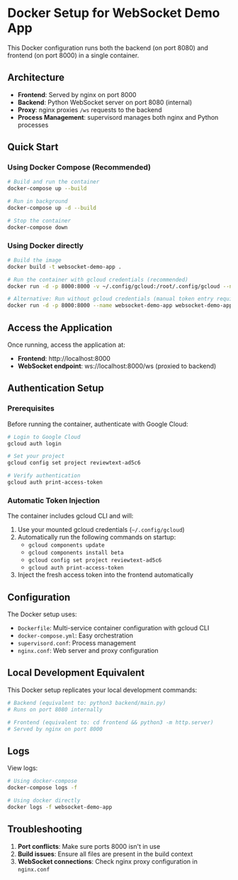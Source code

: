 # Docker Setup for WebSocket Demo App

This Docker configuration runs both the backend (on port 8080) and frontend (on port 8000) in a single container.

## Architecture

- **Frontend**: Served by nginx on port 8000
- **Backend**: Python WebSocket server on port 8080 (internal)
- **Proxy**: nginx proxies `/ws` requests to the backend
- **Process Management**: supervisord manages both nginx and Python processes

## Quick Start

### Using Docker Compose (Recommended)

```bash
# Build and run the container
docker-compose up --build

# Run in background
docker-compose up -d --build

# Stop the container
docker-compose down
```

### Using Docker directly

```bash
# Build the image
docker build -t websocket-demo-app .

# Run the container with gcloud credentials (recommended)
docker run -d -p 8000:8000 -v ~/.config/gcloud:/root/.config/gcloud --name websocket-demo-app websocket-demo-app

# Alternative: Run without gcloud credentials (manual token entry required)
docker run -d -p 8000:8000 --name websocket-demo-app websocket-demo-app
```

## Access the Application

Once running, access the application at:
- **Frontend**: http://localhost:8000
- **WebSocket endpoint**: ws://localhost:8000/ws (proxied to backend)

## Authentication Setup

### Prerequisites

Before running the container, authenticate with Google Cloud:

```bash
# Login to Google Cloud
gcloud auth login

# Set your project
gcloud config set project reviewtext-ad5c6

# Verify authentication
gcloud auth print-access-token
```

### Automatic Token Injection

The container includes gcloud CLI and will:
1. Use your mounted gcloud credentials (`~/.config/gcloud`)
2. Automatically run the following commands on startup:
   - `gcloud components update`
   - `gcloud components install beta`
   - `gcloud config set project reviewtext-ad5c6`
   - `gcloud auth print-access-token`
3. Inject the fresh access token into the frontend automatically

## Configuration

The Docker setup uses:
- `Dockerfile`: Multi-service container configuration with gcloud CLI
- `docker-compose.yml`: Easy orchestration
- `supervisord.conf`: Process management
- `nginx.conf`: Web server and proxy configuration

## Local Development Equivalent

This Docker setup replicates your local development commands:

```bash
# Backend (equivalent to: python3 backend/main.py)
# Runs on port 8080 internally

# Frontend (equivalent to: cd frontend && python3 -m http.server)
# Served by nginx on port 8000
```

## Logs

View logs:
```bash
# Using docker-compose
docker-compose logs -f

# Using docker directly
docker logs -f websocket-demo-app
```

## Troubleshooting

1. **Port conflicts**: Make sure ports 8000 isn't in use
2. **Build issues**: Ensure all files are present in the build context
3. **WebSocket connections**: Check nginx proxy configuration in `nginx.conf`